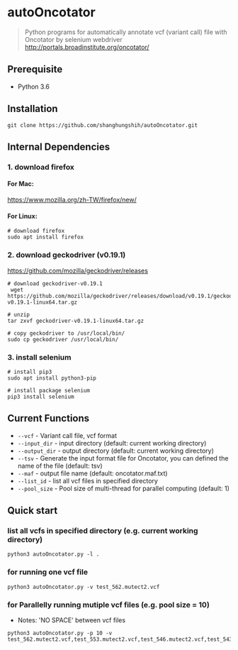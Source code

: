 # autoOncotator
> Python programs for automatically annotate vcf (variant call) file with Oncotator by selenium webdriver
> http://portals.broadinstitute.org/oncotator/

## Prerequisite
* Python 3.6

## Installation
``` shell
git clone https://github.com/shanghungshih/autoOncotator.git
```
## Internal Dependencies
### 1. download firefox
#### For Mac:
https://www.mozilla.org/zh-TW/firefox/new/

#### For Linux:
```
# download firefox
sudo apt install firefox
```

### 2. download geckodriver (v0.19.1)
https://github.com/mozilla/geckodriver/releases
```
# download geckodriver-v0.19.1
 wget https://github.com/mozilla/geckodriver/releases/download/v0.19.1/geckodriver-v0.19.1-linux64.tar.gz
 
# unzip 
tar zxvf geckodriver-v0.19.1-linux64.tar.gz
 
# copy geckodriver to /usr/local/bin/
sudo cp geckodriver /usr/local/bin/
```

### 3. install selenium
```
# install pip3
sudo apt install python3-pip

# install package selenium
pip3 install selenium
```

## Current Functions
* `--vcf` - Variant call file, vcf format
* `--input_dir` - input directory (default: current working directory)
* `--output_dir` - output directory (default: current working directory)
* `--tsv` - Generate the input format file for Oncotator, you can defined the name of the file (default: tsv)
* `--maf` - output file name (default: oncotator.maf.txt)
* `--list_id` - list all vcf files in specified directory
* `--pool_size` - Pool size of multi-thread for parallel computing (default: 1)

## Quick start
### list all vcfs in specified directory (e.g. current working directory)
```
python3 autoOncotator.py -l .
```

### for running one vcf file
```
python3 autoOncotator.py -v test_562.mutect2.vcf
```

### for Parallelly running mutiple vcf files (e.g. pool size = 10)
* Notes: 'NO SPACE' between vcf files
```
python3 autoOncotator.py -p 10 -v test_562.mutect2.vcf,test_553.mutect2.vcf,test_546.mutect2.vcf,test_543.mutect2.vcf,test_556.mutect2.vcf,test_544.mutect2.vcf,test_573.mutect2.vcf,test_548.mutect2.vcf,test_579.mutect2.vcf,test_565.mutect2.vcf
```
